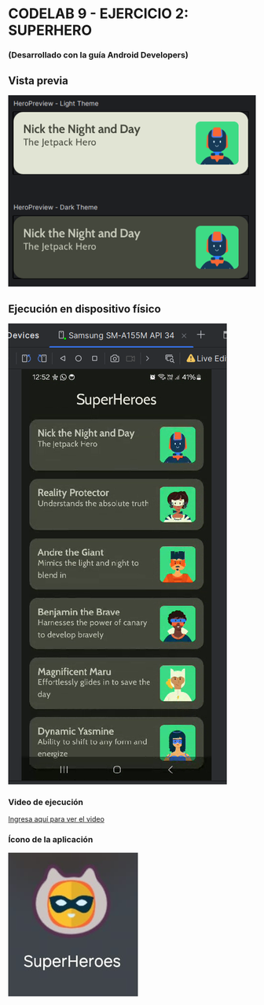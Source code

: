 # CODELAB 9 - EJERCICIO 2: SUPERHERO
### (Desarrollado con la guía Android Developers)

## Vista previa
![imagen_1](vista_previa.png)

## Ejecución en dispositivo físico
![imagen_2](vista_ejecucion.png)

### Video de ejecución
[Ingresa aquí para ver el video](https://photos.app.goo.gl/eUXjR58iPimsiK5YA)

### Ícono de la aplicación
![imagen_3](vista_icono.jpg)